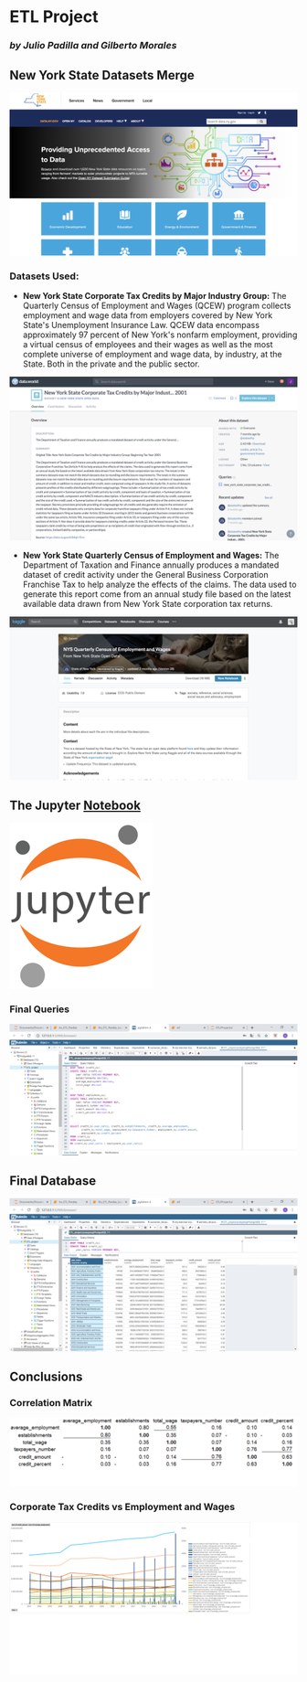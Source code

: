 # ETL Project 
### *by Julio Padilla and Gilberto Morales*

## New York State Datasets Merge
![png](Images/1.png)

### Datasets Used: 

* **New York State Corporate Tax Credits by Major Industry Group:** The Quarterly Census of Employment and Wages (QCEW) program collects employment and wage data from employers covered by New York State's Unemployment Insurance Law. QCEW data encompass approximately 97 percent of New York's nonfarm employment, providing a virtual census of employees and their wages as well as the most complete universe of employment and wage data, by industry, at the State. Both in the private and the public sector. 

![png](Images/2.png)


* **New York State Quarterly Census of Employment and Wages:** The Department of Taxation and Finance annually produces a mandated dataset of credit activity under the General Business Corporation Franchise Tax to help analyze the effects of the claims. The data used to generate this report come from an annual study file based on the latest available data drawn from New York State corporation tax returns.

![png](Images/3.png)

## The Jupyter [Notebook](https://github.com/Axioma42/ETL_project/blob/master/etl.ipynb)
![png](Images/jupyter.png)

### Final Queries

![png](Images/4.png)

## Final Database

![png](Images/5.png)

## Conclusions

### Correlation Matrix
![png](Images/6.png)

### Corporate Tax Credits vs Employment and Wages
![png](Images/7.png)

